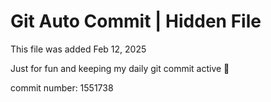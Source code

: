 # Git Auto Commit | Hidden File

This file was added Feb 12, 2025

Just for fun and keeping my daily git commit active 🤪

commit number: 1551738
